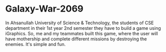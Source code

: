 # Galaxy-War-2069
In Ahsanullah University of Science &amp; Technology, the students of CSE department in their 1st year 2nd semester they have to build a game using iGraphics.  So, me and my teammates built this game, where the user will have mothership and complete different missions by destroying the enemies. It's simple and fun.
